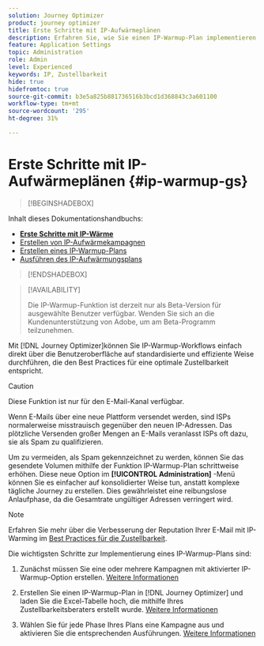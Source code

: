 ```yaml
---
solution: Journey Optimizer
product: journey optimizer
title: Erste Schritte mit IP-Aufwärmeplänen
description: Erfahren Sie, wie Sie einen IP-Warmup-Plan implementieren
feature: Application Settings
topic: Administration
role: Admin
level: Experienced
keywords: IP, Zustellbarkeit
hide: true
hidefromtoc: true
source-git-commit: b3e5a825b881736516b3bcd1d368843c3a601100
workflow-type: tm+mt
source-wordcount: '295'
ht-degree: 31%

---
```


# Erste Schritte mit IP-Aufwärmeplänen {#ip-warmup-gs}

<!--
>[!CONTEXTUALHELP]
>id="ajo_admin_ip_warmup_plan"
>title="Define your IP warmup plan"
>abstract="You can perform IP warmup workflows directly from the Journey Optimizer interface in a standardized and efficient way that follows the best practices for optimal deliverability."
-->

>[!BEGINSHADEBOX]

Inhalt dieses Dokumentationshandbuchs:

* **[Erste Schritte mit IP-Wärme](ip-warmup-gs.md)**
* [Erstellen von IP-Aufwärmekampagnen](ip-warmup-campaign.md)
* [Erstellen eines IP-Warmup-Plans](ip-warmup-plan.md)
* [Ausführen des IP-Aufwärmungsplans](ip-warmup-execution.md)

>[!ENDSHADEBOX]

>[!AVAILABILITY]
>
>Die IP-Warmup-Funktion ist derzeit nur als Beta-Version für ausgewählte Benutzer verfügbar. Wenden Sie sich an die Kundenunterstützung von Adobe, um am Beta-Programm teilzunehmen.

Mit [!DNL Journey Optimizer]können Sie IP-Warmup-Workflows einfach direkt über die Benutzeroberfläche auf standardisierte und effiziente Weise durchführen, die den Best Practices für eine optimale Zustellbarkeit entspricht.

>[!CAUTION]
>
>Diese Funktion ist nur für den E-Mail-Kanal verfügbar.

Wenn E-Mails über eine neue Plattform versendet werden, sind ISPs normalerweise misstrauisch gegenüber den neuen IP-Adressen. Das plötzliche Versenden großer Mengen an E-Mails veranlasst ISPs oft dazu, sie als Spam zu qualifizieren.

Um zu vermeiden, als Spam gekennzeichnet zu werden, können Sie das gesendete Volumen mithilfe der Funktion IP-Warmup-Plan schrittweise erhöhen. Diese neue Option im **[!UICONTROL Administration]** -Menü können Sie es einfacher auf konsolidierter Weise tun, anstatt komplexe tägliche Journey zu erstellen. Dies gewährleistet eine reibungslose Anlaufphase, da die Gesamtrate ungültiger Adressen verringert wird.

>[!NOTE]
>
>Erfahren Sie mehr über die Verbesserung der Reputation Ihrer E-Mail mit IP-Warming im [Best Practices für die Zustellbarkeit](https://experienceleague.adobe.com/docs/deliverability-learn/deliverability-best-practice-guide/additional-resources/generic-resources/increase-reputation-with-ip-warming.html?lang=de).

<!--
Benefits

* Standardization on Campaign which will be easy for practitioners too > why?

* No more pain of creating queries, audiences and testing those as system will create the audiences. 

* Ease of excluding domains and changing the plan with help of simple toggles to exclude OR by editing numbers inline or create new phases or reupload plan if drastic change. No more pain of editing audience definitions, journey conditions

* There is an expectation that with this, it will ease around 30% of effort and will be much better experience for consultant/partner/practitioner - right from planning to execution to reporting
-->

Die wichtigsten Schritte zur Implementierung eines IP-Warmup-Plans sind:

1. Zunächst müssen Sie eine oder mehrere Kampagnen mit aktivierter IP-Warmup-Option erstellen. [Weitere Informationen](ip-warmup-campaign.md)

1. Erstellen Sie einen IP-Warmup-Plan in [!DNL Journey Optimizer] und laden Sie die Excel-Tabelle hoch, die mithilfe Ihres Zustellbarkeitsberaters erstellt wurde. [Weitere Informationen](ip-warmup-plan.md)

1. Wählen Sie für jede Phase Ihres Plans eine Kampagne aus und aktivieren Sie die entsprechenden Ausführungen. [Weitere Informationen](ip-warmup-execution.md)
